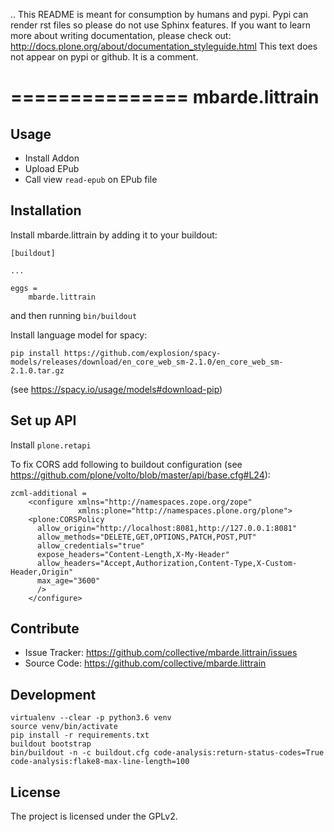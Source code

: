 .. This README is meant for consumption by humans and pypi. Pypi can render rst files so please do not use Sphinx features.
   If you want to learn more about writing documentation, please check out: http://docs.plone.org/about/documentation_styleguide.html
   This text does not appear on pypi or github. It is a comment.

===============
mbarde.littrain
===============

Usage
--------

- Install Addon
- Upload EPub
- Call view `read-epub` on EPub file



Installation
------------

Install mbarde.littrain by adding it to your buildout:

    [buildout]

    ...

    eggs =
        mbarde.littrain


and then running ``bin/buildout``

Install language model for spacy:

```
pip install https://github.com/explosion/spacy-models/releases/download/en_core_web_sm-2.1.0/en_core_web_sm-2.1.0.tar.gz
```

(see https://spacy.io/usage/models#download-pip)

Set up API
------------

Install `plone.retapi`

To fix CORS add following to buildout configuration (see https://github.com/plone/volto/blob/master/api/base.cfg#L24):

```
zcml-additional =
    <configure xmlns="http://namespaces.zope.org/zope"
               xmlns:plone="http://namespaces.plone.org/plone">
    <plone:CORSPolicy
      allow_origin="http://localhost:8081,http://127.0.0.1:8081"
      allow_methods="DELETE,GET,OPTIONS,PATCH,POST,PUT"
      allow_credentials="true"
      expose_headers="Content-Length,X-My-Header"
      allow_headers="Accept,Authorization,Content-Type,X-Custom-Header,Origin"
      max_age="3600"
      />
    </configure>
```

Contribute
----------

- Issue Tracker: https://github.com/collective/mbarde.littrain/issues
- Source Code: https://github.com/collective/mbarde.littrain


Development
----------

```
virtualenv --clear -p python3.6 venv
source venv/bin/activate
pip install -r requirements.txt
buildout bootstrap
bin/buildout -n -c buildout.cfg code-analysis:return-status-codes=True code-analysis:flake8-max-line-length=100
```

License
-------

The project is licensed under the GPLv2.
